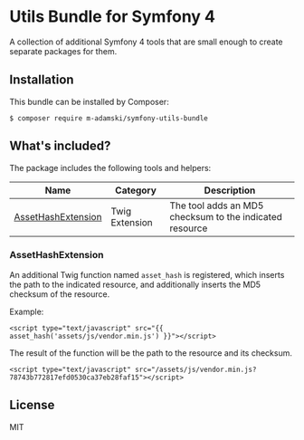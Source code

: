 # Utils Bundle for Symfony 4

A collection of additional Symfony 4 tools that are small enough to create separate packages for them.

## Installation

This bundle can be installed by Composer:

```
$ composer require m-adamski/symfony-utils-bundle
```

## What's included?

The package includes the following tools and helpers:

| Name                                        | Category       | Description                                             |
| ------------------------------------------- | -------------- | ------------------------------------------------------- |
| [AssetHashExtension](#asset_hash_extension) | Twig Extension | The tool adds an MD5 checksum to the indicated resource |

### <a name="asset_hash_extension"></a> AssetHashExtension

An additional Twig function named ``asset_hash`` is registered, which inserts the path to the indicated resource, and additionally inserts the MD5 checksum of the resource.

Example:

```(html)
<script type="text/javascript" src="{{ asset_hash('assets/js/vendor.min.js') }}"></script>
```

The result of the function will be the path to the resource and its checksum.

```(html)
<script type="text/javascript" src="/assets/js/vendor.min.js?78743b772817efd0530ca37eb28faf15"></script>
```

## License

MIT
